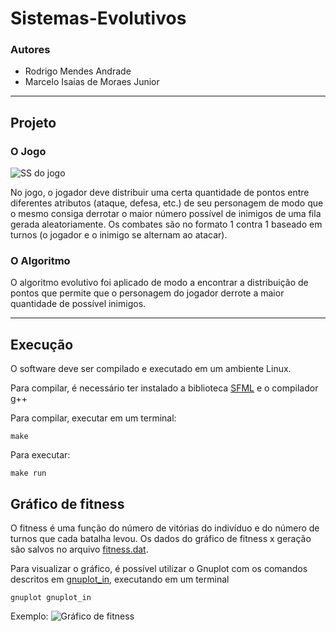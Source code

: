 # Sistemas-Evolutivos

### Autores
- Rodrigo Mendes Andrade
- Marcelo Isaias de Moraes Junior

***

## Projeto

### O Jogo

![SS do jogo](../master/images/game_ss.jpg "Screenshot do jogo")

No jogo, o jogador deve distribuir uma certa quantidade de pontos entre diferentes atributos (ataque, defesa, etc.) de
seu personagem de modo que o mesmo consiga derrotar o maior número possível de inimigos de uma fila gerada aleatoriamente.
Os combates são no formato 1 contra 1 baseado em turnos (o jogador e o inimigo se alternam ao atacar).

### O Algoritmo

O algoritmo evolutivo foi aplicado de modo a encontrar a distribuição de pontos que permite que o personagem do jogador
derrote a maior quantidade de possível inimigos.

---

## Execução

O software deve ser compilado e executado em um ambiente Linux.

Para compilar, é necessário ter instalado a biblioteca [SFML](https://www.sfml-dev.org) e o compilador g++

Para compilar, executar em um terminal:

``` 
make 
```

Para executar:

``` 
make run 
```
## Gráfico de fitness

 O fitness é uma função do número de
vitórias do indivíduo e do número de turnos que cada batalha levou. Os dados do gráfico de fitness x geração
são salvos no arquivo [fitness.dat](../master/fitness.dat).

Para visualizar o gráfico, é possível utilizar o Gnuplot com os comandos descritos em [gnuplot_in](../master/gnuplot_in), executando em um terminal

```
gnuplot gnuplot_in
```

Exemplo:
![Gráfico de fitness](../master/images/graph.png "Gráfico de fitness")
